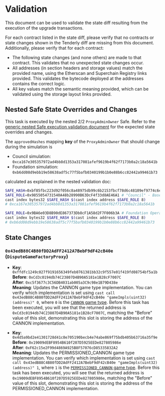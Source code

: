 # Validation

This document can be used to validate the state diff resulting from the execution of the upgrade
transactions.

For each contract listed in the state diff, please verify that no contracts or state changes shown in the Tenderly diff are missing from this document. Additionally, please verify that for each contract:

- The following state changes (and none others) are made to that contract. This validates that no unexpected state changes occur.
- All addresses (in section headers and storage values) match the provided name, using the Etherscan and Superchain Registry links provided. This validates the bytecode deployed at the addresses contains the correct logic.
- All key values match the semantic meaning provided, which can be validated using the storage layout links provided.

## Nested Safe State Overrides and Changes

This task is executed by the nested 2/2 `ProxyAdminOwner` Safe. Refer to the
[generic nested Safe execution validation document](../../../NESTED-VALIDATION.md)
for the expected state overrides and changes.

The `approvedHashes` mapping **key** of the `ProxyAdminOwner` that should change during the simulation is
- Council simulation: `0xca167e305357972ad4bb8d1353a317081afef9619b4f62f7173b0a2c18a5641b`
- Foundation simulation: `0xb6dd08d9ebb19e58638adf5c77f5bafb0340199b1b0e88b6cc82442a99461b73`

calculated as explained in the nested validation doc:
```sh
SAFE_HASH=0xbf85fbc223d92f056c8a48975db99c6b2153fbcf78d6c48109ef9774c6e272a6 # "Nested hash:"
SAFE_ROLE=0x9855054731540A48b28990B63DcF4f33d8AE46A1 # "Council" - Base
cast index bytes32 $SAFE_HASH $(cast index address $SAFE_ROLE 8)
# 0xca167e305357972ad4bb8d1353a317081afef9619b4f62f7173b0a2c18a5641b

SAFE_ROLE=0x9BA6e03D8B90dE867373Db8cF1A58d2F7F006b3A # Foundation Operations Safe
cast index bytes32 $SAFE_HASH $(cast index address $SAFE_ROLE 8)
# 0xb6dd08d9ebb19e58638adf5c77f5bafb0340199b1b0e88b6cc82442a99461b73
```

## State Changes

### `0x43edB88C4B80fDD2AdFF2412A7BebF9dF42cB40e` (`DisputeGameFactoryProxy`)

- **Key**: `0xffdfc1249c027f9191656349feb0761381bb32c9f557e01f419fd08754bf5a1b` <br/>
  **Before**: `0xCd3c0194db74C23807D4B90A5181e1B28cF7007C` <br/>
  **After**: `0xc5f3677c3C56DB4031ab005a3C9c98e1B79D438e` <br/>
  **Meaning**: Updates the CANNON game type implementation. You can verify which implementation is set using `cast call 0x43edB88C4B80fDD2AdFF2412A7BebF9dF42cB40e "gameImpls(uint32)(address)" 0`, where `0` is the [`CANNON` game type](https://github.com/ethereum-optimism/optimism/blob/op-contracts/v1.4.0/packages/contracts-bedrock/src/dispute/lib/Types.sol#L28).
  Before this task has been executed, you will see that the returned address is `0xCd3c0194db74C23807D4B90A5181e1B28cF7007C`, matching the "Before" value of this slot, demonstrating this slot is storing the address of the CANNON implementation.

- **Key**: `0x4d5a9bd2e41301728d41c8e705190becb4e74abe869f75bdb405b63716a35f9e` <br/>
  **Before**: `0x19009dEBF8954B610f207D5925EEDe827805986e` <br/>
  **After**: `0xF62c15e2F99d4869A925B8F57076cD85335832A2` <br/>
  **Meaning**: Updates the PERMISSIONED_CANNON game type implementation. You can verify which implementation is set using `cast call 0x43edB88C4B80fDD2AdFF2412A7BebF9dF42cB40e "gameImpls(uint32)(address)" 1`, where `1` is the [`PERMISSIONED_CANNON` game type](https://github.com/ethereum-optimism/optimism/blob/op-contracts/v1.4.0/packages/contracts-bedrock/src/dispute/lib/Types.sol#L31).
  Before this task has been executed, you will see that the returned address is `0x19009dEBF8954B610f207D5925EEDe827805986e`, matching the "Before" value of this slot, demonstrating this slot is storing the address of the PERMISSIONED_CANNON implementation.

